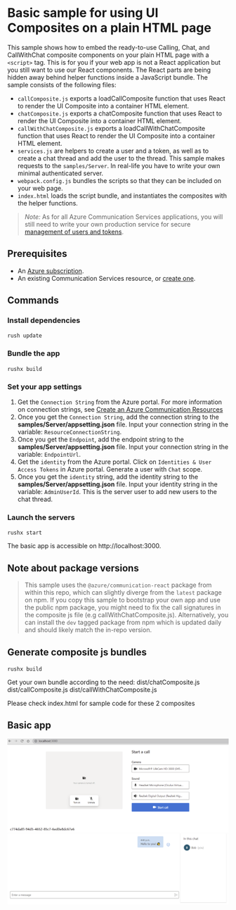 # Basic sample for using UI Composites on a plain HTML page

This sample shows how to embed the ready-to-use Calling, Chat, and CallWithChat composite components on your plain HTML page with a `<script>` tag. This is for you if your web app is not a React application but you still want to use our React components. The React parts are being hidden away behind helper functions inside a JavaScript bundle. The sample consists of the following files:

- `callComposite.js` exports a loadCallComposite function that uses React to render the UI Composite into a container HTML element.
- `chatComposite.js` exports a chatComposite function that uses React to render the UI Composite into a container HTML element.
- `callWithChatComposite.js` exports a loadCallWithChatComposite function that uses React to render the UI Composite into a container HTML element.
- `services.js` are helpers to create a user and a token, as well as to create a chat thread and add the user to the thread. This sample makes requests to the `samples/Server`. In real-life you have to write your own minimal authenticated server.
- `webpack.config.js` bundles the scripts so that they can be included on your web page.
- `index.html` loads the script bundle, and instantiates the composites with the helper functions.

> *Note:* As for all Azure Communication Services applications, you will still need to write your own production service for secure [management of users and tokens](https://docs.microsoft.com/azure/communication-services/quickstarts/access-tokens?pivots=programming-language-javascript).

## Prerequisites

- An [Azure subscription](https://azure.microsoft.com/free/).
- An existing Communication Services resource, or [create one](https://docs.microsoft.com/azure/communication-services/quickstarts/create-communication-resource).

## Commands

### Install dependencies
```
rush update
```

### Bundle the app
```
rushx build
```

### Set your app settings

1. Get the `Connection String` from the Azure portal. For more information on connection strings, see [Create an Azure Communication Resources](https://docs.microsoft.com/azure/communication-services/quickstarts/create-communication-resource)
1. Once you get the `Connection String`, add the connection string to the **samples/Server/appsetting.json** file. Input your connection string in the variable: `ResourceConnectionString`.
1. Once you get the `Endpoint`, add the endpoint string to the **samples/Server/appsetting.json** file. Input your connection string in the variable: `EndpointUrl`.
1. Get the `identity` from the Azure portal. Click on `Identities & User Access Tokens` in Azure portal. Generate a user with `Chat` scope.
1. Once you get the `identity` string, add the identity string to the **samples/Server/appsetting.json** file. Input your identity string in the variable: `AdminUserId`. This is the server user to add new users to the chat thread.

### Launch the servers
```
rushx start
```

The basic app is accessible on http://localhost:3000.

## Note about package versions

>  This sample uses the `@azure/communication-react` package from within this repo, which can slightly diverge from the `latest` package on npm. If you copy this sample to bootstrap your own app and use the public npm package, you might need to fix the call signatures in the composite js file (e.g callWithChatComposite.js). Alternatively, you can install the `dev` tagged package from npm which is updated daily and should likely match the in-repo version.


## Generate composite js bundles
```
rushx build
```
Get your own bundle according to the need:
dist/chatComposite.js
dist/callComposite.js
dist/callWithChatComposite.js

Please check index.html for sample code for these 2 composites

## Basic app

![Basic app screenshot](./app.png)
